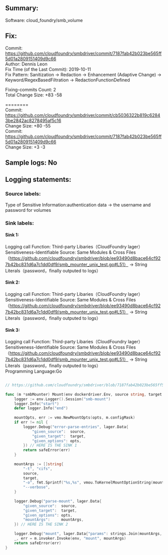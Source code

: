 ## Summary:  
Software: cloud_foundry/smb_volume  
## Fix:  
Commit: https://github.com/cloudfoundry/smbdriver/commit/7187fab42b023be565ff5d01a2809151409d9c66  
Author: Dennis Leon  
Fix Time (of the Last Commit): 2019-10-11  
Fix Pattern: Sanitization -> Redaction -> Enhancement (Adaptive Change) -> Keyword/RegexBasedFiltration -> RedactionFunctionDefined  
  
  
Fixing-commits Count: 2  
Total Change Size: +83 -58  
  
========  
Commit: https://github.com/cloudfoundry/smbdriver/commit/cb5036322b819c62843be2842ac8278495af5c16  
Change Size: +80 -55  
Commit: https://github.com/cloudfoundry/smbdriver/commit/7187fab42b023be565ff5d01a2809151409d9c66  
Change Size: +3 -3  
## Sample logs: No  
## Logging statements:  
### Source labels:  
Type of Sensitive Information:authentication data -> the username and password for volumes  
### Sink labels:  
#### Sink 1:  
Logging call Function:  Third-party Libaries（CloudFoundry lager）  
Sensitiveness-Identifiable Source:  Same Modules & Cross Files（https://github.com/cloudfoundry/smbdriver/blob/ee93490d8bace64cf927b42bc831d6a7c1dd0df9/smb_mounter_unix_test.go#L51） -> String Literals（password，finally outputed to logs）  
#### Sink 2:  
Logging call Function:  Third-party Libaries（CloudFoundry lager）  
Sensitiveness-Identifiable Source:  Same Modules & Cross Files（https://github.com/cloudfoundry/smbdriver/blob/ee93490d8bace64cf927b42bc831d6a7c1dd0df9/smb_mounter_unix_test.go#L51） -> String Literals（password，finally outputed to logs）  
#### Sink 3:  
Logging call Function:  Third-party Libaries（CloudFoundry lager）  
Sensitiveness-Identifiable Source:  Same Modules & Cross Files（https://github.com/cloudfoundry/smbdriver/blob/ee93490d8bace64cf927b42bc831d6a7c1dd0df9/smb_mounter_unix_test.go#L51） -> String Literals（password，finally outputed to logs）  
Programming Language:Go  
```Go  
  
// https://github.com/cloudfoundry/smbdriver/blob/7187fab42b023be565ff5d01a2809151409d9c66/smb_mounter_unix.go#L34-L67  
  
func (m *smbMounter) Mount(env dockerdriver.Env, source string, target string, opts map[string]interface{}) error {  
	logger := env.Logger().Session("smb-mount")  
	logger.Info("start")  
	defer logger.Info("end")  
  
	mountOpts, err := vmo.NewMountOpts(opts, m.configMask)  
	if err != nil {  
		logger.Debug("error-parse-entries", lager.Data{  
			"given_source":  source,  
			"given_target":  target,  
			"given_options": opts,  
		}) // HERE IS THE SINK 1  
		return safeError(err)  
	}  
  
	mountArgs := []string{  
		"-t", "cifs",  
		source,  
		target,  
		"-o", fmt.Sprintf("%s,%s", vmou.ToKernelMountOptionString(mountOpts), "uid=2000,gid=2000"),  
		"--verbose",  
	}  
  
	logger.Debug("parse-mount", lager.Data{  
		"given_source":  source,  
		"given_target":  target,  
		"given_options": opts,  
		"mountArgs":     mountArgs,  
	}) // HERE IS THE SINK 2  
  
	logger.Debug("mount", lager.Data{"params": strings.Join(mountArgs, ",")}) // HERE IS THE SINK 3  
	_, err = m.invoker.Invoke(env, "mount", mountArgs)  
	return safeError(err)  
}  
  
  
```  
